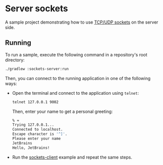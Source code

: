 # Server sockets

A sample project demonstrating how to use [TCP/UDP sockets](https://ktor.io/docs/servers-raw-sockets.html) on the server side.

## Running

To run a sample, execute the following command in a repository's root directory:
```bash
./gradlew :sockets-server:run
```
Then, you can connect to the running application in one of the following ways:
* Open the terminal and connect to the application using `telnet`:
   ```Bash
   telnet 127.0.0.1 9002
   ```
   Then, enter your name to get a personal greeting:
   ```Bash
   % ≈
   Trying 127.0.0.1...
   Connected to localhost.
   Escape character is '^]'.
   Please enter your name
   JetBrains
   Hello, JetBrains!
   ```
* Run the [sockets-client](../sockets-client) example and repeat the same steps.
